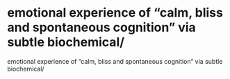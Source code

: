 # emotional experience of “calm, bliss and spontaneous cognition” via subtle biochemical/

emotional experience of “calm, bliss and spontaneous cognition” via subtle biochemical/